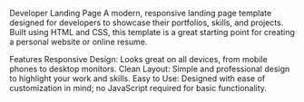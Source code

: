 Developer Landing Page
A modern, responsive landing page template designed for developers to showcase their portfolios, skills, and projects. Built using HTML and CSS, this template is a great starting point for creating a personal website or online resume.

Features
Responsive Design: Looks great on all devices, from mobile phones to desktop monitors.
Clean Layout: Simple and professional design to highlight your work and skills.
Easy to Use: Designed with ease of customization in mind; no JavaScript required for basic functionality.
